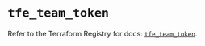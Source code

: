 # `tfe_team_token`

Refer to the Terraform Registry for docs: [`tfe_team_token`](https://registry.terraform.io/providers/hashicorp/tfe/0.53.0/docs/resources/team_token).
